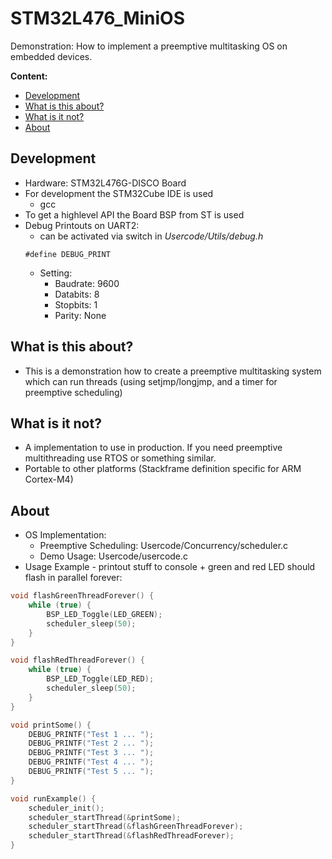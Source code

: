 <!-- omit in toc -->
# STM32L476_MiniOS

Demonstration: How to implement a preemptive multitasking OS on embedded devices.

**Content:**
- [Development](#development)
- [What is this about?](#what-is-this-about)
- [What is it not?](#what-is-it-not)
- [About](#about)

## Development
* Hardware: STM32L476G-DISCO Board
* For development the STM32Cube IDE is used
  * gcc 
* To get a highlevel API the Board BSP from ST is used
* Debug Printouts on UART2:
  * can be activated via switch in *Usercode/Utils/debug.h*
  ```
  #define DEBUG_PRINT
  ```
  * Setting: 
    * Baudrate: 9600
    * Databits: 8
    * Stopbits: 1
    * Parity: None

## What is this about?

* This is a demonstration how to create a preemptive multitasking system which can run threads (using setjmp/longjmp, and a timer for preemptive scheduling)

## What is it not?

* A implementation to use in production. If you need preemptive multithreading use RTOS or something similar. 
* Portable to other platforms (Stackframe definition specific for ARM Cortex-M4)

## About

* OS Implementation:
  * Preemptive Scheduling: Usercode/Concurrency/scheduler.c
  * Demo Usage: Usercode/usercode.c   
* Usage Example - printout stuff to console + green and red LED should flash in parallel forever:
``` C
void flashGreenThreadForever() {
	while (true) {
		BSP_LED_Toggle(LED_GREEN);
		scheduler_sleep(50);
	}
}

void flashRedThreadForever() {
	while (true) {
		BSP_LED_Toggle(LED_RED);
		scheduler_sleep(50);
	}
}

void printSome() {
	DEBUG_PRINTF("Test 1 ... ");
	DEBUG_PRINTF("Test 2 ... ");
	DEBUG_PRINTF("Test 3 ... ");
	DEBUG_PRINTF("Test 4 ... ");
	DEBUG_PRINTF("Test 5 ... ");
}

void runExample() {
	scheduler_init();
	scheduler_startThread(&printSome);
	scheduler_startThread(&flashGreenThreadForever);
	scheduler_startThread(&flashRedThreadForever);
}
```
